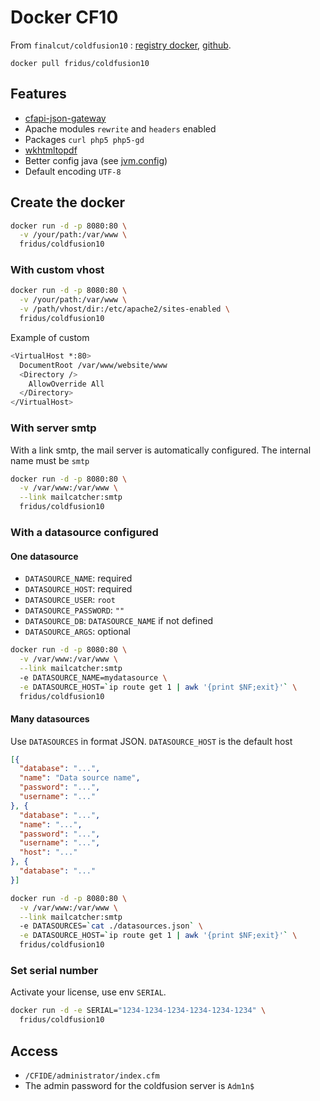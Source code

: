 
# Docker CF10

From `finalcut/coldfusion10` : [registry docker](https://hub.docker.com/r/finalcut/coldfusion10/), [github](https://github.com/finalcut/docker-coldfusion10).

```
docker pull fridus/coldfusion10
```

## Features

- [cfapi-json-gateway](https://github.com/LoicMahieu/cfapi-json-gateway)
- Apache modules `rewrite` and `headers` enabled
- Packages `curl php5 php5-gd`
- [wkhtmltopdf](http://wkhtmltopdf.org/)
- Better config java (see [jvm.config](./build/jvm.config))
- Default encoding `UTF-8`

## Create the docker

```sh
docker run -d -p 8080:80 \
  -v /your/path:/var/www \
  fridus/coldfusion10
```

### With custom vhost
```sh
docker run -d -p 8080:80 \
  -v /your/path:/var/www \
  -v /path/vhost/dir:/etc/apache2/sites-enabled \
  fridus/coldfusion10
```

Example of custom
```sh
<VirtualHost *:80>
  DocumentRoot /var/www/website/www
  <Directory />
    AllowOverride All
  </Directory>
</VirtualHost>
```

### With server smtp
With a link smtp, the mail server is automatically configured. The internal name must be `smtp`
```sh
docker run -d -p 8080:80 \
  -v /var/www:/var/www \
  --link mailcatcher:smtp
  fridus/coldfusion10
```

### With a datasource configured

#### One datasource

- `DATASOURCE_NAME`: required
- `DATASOURCE_HOST`: required
- `DATASOURCE_USER`: `root`
- `DATASOURCE_PASSWORD`: `""`
- `DATASOURCE_DB`: `DATASOURCE_NAME` if not defined
- `DATASOURCE_ARGS`: optional

```sh
docker run -d -p 8080:80 \
  -v /var/www:/var/www \
  --link mailcatcher:smtp
  -e DATASOURCE_NAME=mydatasource \
  -e DATASOURCE_HOST=`ip route get 1 | awk '{print $NF;exit}'` \
  fridus/coldfusion10
```

#### Many datasources

Use `DATASOURCES` in format JSON. `DATASOURCE_HOST` is the default host

```json
[{
  "database": "...",
  "name": "Data source name",
  "password": "...",
  "username": "..."
}, {
  "database": "...",
  "name": "...",
  "password": "...",
  "username": "...",
  "host": "..."
}, {
  "database": "..."
}]
```
```sh
docker run -d -p 8080:80 \
  -v /var/www:/var/www \
  --link mailcatcher:smtp
  -e DATASOURCES=`cat ./datasources.json` \
  -e DATASOURCE_HOST=`ip route get 1 | awk '{print $NF;exit}'` \
  fridus/coldfusion10
```

### Set serial number

Activate your license, use env `SERIAL`.

```sh
docker run -d -e SERIAL="1234-1234-1234-1234-1234-1234" \
  fridus/coldfusion10
```

## Access

- `/CFIDE/administrator/index.cfm`
- The admin password for the coldfusion server is `Adm1n$`

